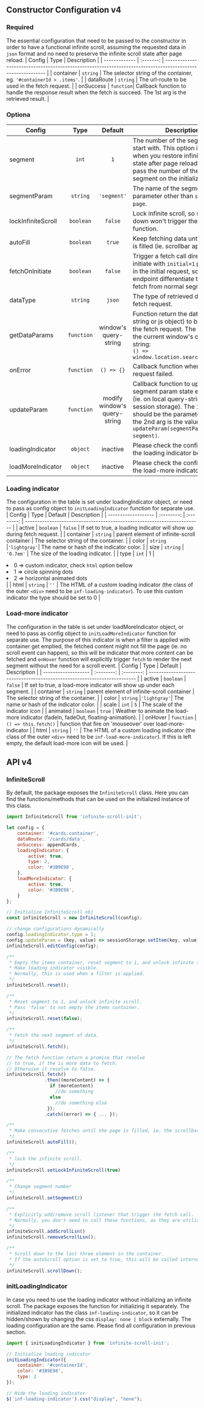 ## Constructor Configuration v4
### Required
The essential configuration that need to be passed to the constructor in order to have a functional infinite scroll, assuming the requested data in `json` format and no need to preserve the infinite scroll state after page reload.
| Config        | Type      | Description                                                                                                 |
| ------------- | :-------: | ----------------------------------------------------------------------------------------------------------- |
| container     | `string`  | The selector string of the container, eg. `'#containerId > .items'`.                                        |
| dataRoute     | `string`  | The url-route to be used in the fetch request.                                                              |
| onSuccess     | `function`| Callback function to handle the response result when the fetch is succeed. The 1st arg is the retrieved result.   |

### Optiona
| Config              | Type       | Default     | Description                                                       |
| ------------------- | :--------: |  :--------: | ----------------------------------------------------------------- |
| segment             | `int`      |   `1`         | The number of the segment to start with. This option is used when you restore infinite scroll state after page reloading, so you pass the number of the restored segment on the initialization. |
| segmentParam        | `string`   | `'segment'`   | The name of the segment parameter other than `segment`, like `page`. |
| lockInfiniteScroll  | `boolean`  |   `false`     | Lock infinite scroll, so scrolling down won't trigger the fetch function. |
| autoFill            | `boolean`  |   `true`      | Keep fetching data until the page is filled (ie. scrollbar appear) |
| fetchOnInitiate     | `boolean`  |   `false`     | Trigger a fetch call directly on initiate with `initial=1` param send in the initial request, so the API endpoint differentiate the initial fetch from normal segment fetch. |
| dataType        | `string`   |   `json`      | The type of retrieved data from fetch request. |
| getDataParams       | `function` |   window's query-string | Function return the data (query string or js object) to be used in the fetch request. The default is the current window's query-string: </br> `() => window.location.search.substr(1)`|
| onError             | `function` |   `() => {}`  | Callback function when the fetch request failed.  |
| updateParam         | `function` |   modify window's query-string  | Callback function to update the segment param state externally (ie. on local query-string or session storage). The 1st arg should be the parameter key, and the 2nd arg is the value, `updateParam(segmentParam, segment)`.|
| loadingIndicator    | `object`   |   inactive    | Please check the configuration of the loading indicator bellow.. |
| loadMoreIndicator   | `object`   |   inactive    | Please check the configuration of the load-more indicator bellow.. |

### Loading indicator
The configuration in the table is set under loadingIndicator object, or need to pass as config object to `initLoadingIndicator` function for separate use.
| Config              | Type       | Default     | Description                                                              |
| ------------------- | :--------: |  :--------: | ------------------------------------------------------------------------ |
| active              | `boolean`  |   `false`   | If set to true, a loading indicator will show up during fetch request.   |
| container           | `string`   |   parent element of infinite-scroll container  | The selector string of the container. |
| color               | `string`   |`'lightgray'`| The name or hash of the indicator color. |
| size                | `string`   |   `'0.7em'` | The size of the loading indicator. |
| type                | `int`      |   1         | <li> 0 => custom indicator, check `html` option bellow </li> <li> 1 => circle spinning dots</li> <li>2 => horizontal animated dots</li> |
| html                | `string`   |   `''` | The HTML of a custom loading indicator (the class of the outer `<div>` need to be `inf-loading-indicator`). To use this custom indicator the type should be set to 0 |

### Load-more indicator
The configuration in the table is set under loadMoreIndicator object, or need to pass as config object to `initLoadMoreIndicator` function for separate use. The purpose of this indicator is when a filter is applied with container get emptied, the fetched content might not fill the page (ie. no scroll event can happen), so this will be indicator that more content can be fetched and `onHover` function will explicitly trigger `fetch` to render the next segment without the need for a scroll event.
| Config              | Type       | Default     | Description                                                              |
| ------------------- | :--------: |  :--------: | ------------------------------------------------------------------------ |
| active              | `boolean`  |   `false`   | If set to true, a load-more indicator will show up under each segment.   |
| container           | `string`   |   parent element of infinite-scroll container  | The selector string of the container. |
| color               | `string`   |`'lightgray'`| The name or hash of the indicator color. |
| scale               | `int`      |   `5`       | The scale of the indicator icon |
| animated            | `boolean`  |   `true`    | Weather to animate the load-more indicator (fadeIn, fadeOut, floating-animation). |
| onHover             | `function` |   `() => this.fetch()`   |  function that fire on 'mouseover' over load-more-indicator |
| html                | `string`   |   `''`      | The HTML of a custom loading indicator (the class of the outer `<div>` need to be `inf-load-more-indicator`). If this is left empty, the default load-more icon will be used. |

## API v4
### InfiniteScroll
By default, the package exposes the `InfiniteScroll` class. Here you can find the functions/methods that can be used on the initialized instance of this class.
```js
import InfiniteScroll from 'infinite-scroll-init';

let config = {
    container: '#cards.container',
    dataRoute: '/cards/data',
    onSuccess: appendCards,
    loadingIndicator: {
        active: true,
        type: 2,
        color: '#3B9E98',
    },
    loadMoreIndicator: {
        active: true,
        color: '#3B9E98',
    }
};

// Initialize InfiniteScroll obj
const infiniteScroll = new InfiniteScroll(config);

// change configurations dynamically
config.loadingIndicator.type = 1;
config.updateParam = (key, value) => sessionStorage.setItem(key, value);
infiniteScroll.editConfig(config);

/**
 * Empty the items container, reset segment to 1, and unlock infinite scroll.
 * Make loading indicator visible.
 * Normally, this is used when a filter is applied.
 */
infiniteScroll.reset();

/**
 * Reset segment to 1, and unlock infinite scroll.
 * Pass 'false' to not empty the items container.
 */
infiniteScroll.reset(false);

/**
 * Fetch the next segment of data.
 */
infiniteScroll.fetch();

// The fetch function return a promise that resolve
// to true, if the is more data to fetch.
// Otherwise it resolve to false.
infiniteScroll.fetch()
              .then((moreContent) => {
                if (moreContent)
                  //do something
                else
                  //do something else
               });
              .catch((error) => { ... });

/**
 * Make consecutive fetches until the page is filled, ie. the scrollbar appear.
 */
infiniteScroll.autoFill();

/**
 * lock the infinite scroll.
 */
infiniteScroll.setLockInfiniteScroll(true)

/**
 * Change segment number
 */
infiniteScroll.setSegment(2)

/**
 * Explicitly add/remove scroll listener that trigger the fetch call.
 * Normally, you don't need to call these functions, as they are utilized internally.
 */
infiniteScroll.addScrollLsn()
infiniteScroll.removeScrollLsn();

/**
 * Scroll down to the last three element in the container.
 * If the autoScroll option is set to true, this will be called internally on initiate.
 */
infiniteScroll.scrollDown();
```

### initLoadingIndicator
In case you need to use the loading indicator without initializing an infinite scroll. The package exposes the function for initializing it separately. The initialized indicator has the class `inf-loading-indicator`, so it can be hidden/shown by changing the css `display: none | block` externally. The loading configuration are the same. Please find all configuration in previous section.
```js
import { initLoadingIndicator } from 'infinite-scroll-init';

// Initialize loading indicator
initLoadingIndicator({
    container: '#containerId',
    color: '#3B9E98',
    type: 2
});

// Hide the loading indicator
$('inf-loading-indicator').css("display", "none");
```